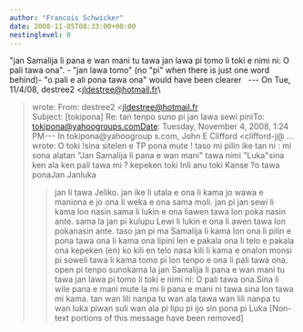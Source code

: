 ```yaml
---
author: "Francois Schwicker"
date: 2008-11-05T08:33:00+00:00
nestinglevel: 0
---
```

"jan Samalija li pana e wan mani tu tawa jan lawa pi tomo li toki e nimi ni: O pali tawa ona". - "jan lawa tomo" (no "pi" when there is just one word behind)- "o pali e ali pona tawa ona" would have been clearer   ---
 On Tue, 11/4/08, destree2 <[jldestree@hotmail.fr](mailto://jldestree@hotmail.fr)\
> wrote:
From: destree2 <[jldestree@hotmail.fr](mailto://jldestree@hotmail.fr)\
>Subject: \[tokipona\] Re: tan tenpo suno pi jan lawa sewi piniTo: [tokipona@yahoogroups.comDate](mailto://tokipona@yahoogroups.comDate): Tuesday, November 4, 2008, 1:24 PM---
 In tokipona@yahoogroup s.com, John E Clifford <clifford-j@ ...
>wrote:
O toki !sina sitelen e TP pona mute ! taso mi pilin ike tan ni : mi sona alatan "Jan Samalija li pana e wan mani" tawa nimi "Luka"sina ken ala ken pali tawa mi ? kepeken toki Inli anu toki Kanse ?o tawa ponaJan Janluka
>> jan li tawa Jeliko. jan ike li utala e ona li kama jo wawa e maniona e jo ona li weka e ona sama
> moli. jan pi jan sewi li kama lon nasin sama li lukin e ona liawen tawa lon poka nasin ante.
> sama la jan pi kulupu Lewi li lukin e ona li awen tawa lon pokanasin ante. taso jan pi ma
> Samalija li kama lon ona li pilin e pona tawa ona li kama ona lipini len e pakala ona li telo e
> pakala ona kepeken (en) ko kili en telo nasa kili li kama e onalon monsi pi soweli tawa li kama
> tomo pi lon tenpo e ona li pali tawa ona. open pi tenpo sunokama la jan Samalija li pana e wan
> mani tu tawa jan lawa pi tomo li toki e nimi ni: O pali tawa ona.Sina li wile pana e mani mute la
> mi li pana e mani ni tawa sina lon tawa mi kama.
> tan wan lili nanpa tu wan ala tawa wan lili nanpa tu wan luka piwan suli wan ala pi lipu pi ijo
> sin pona pi Luka
>\[Non-text portions of this message have been removed\]